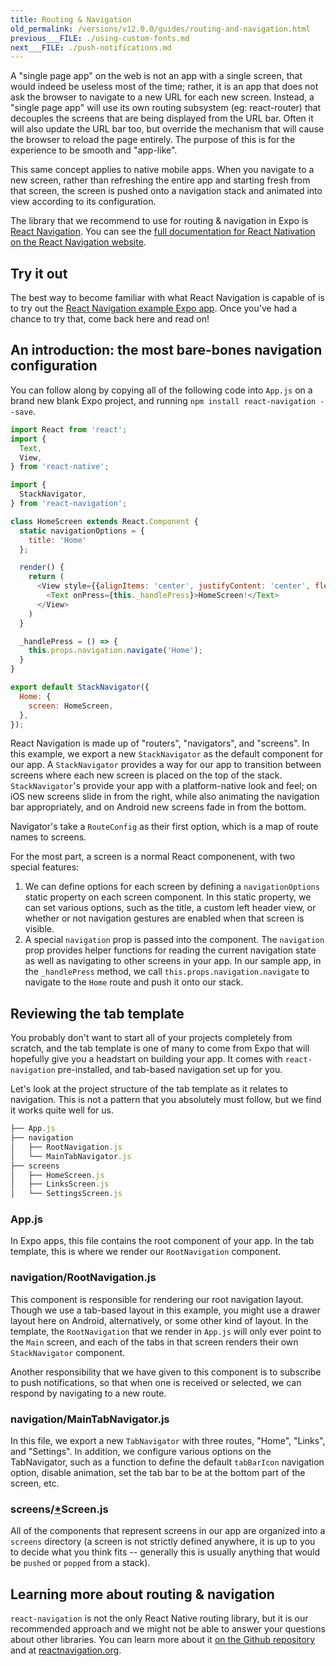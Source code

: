 ```yaml
---
title: Routing & Navigation
old_permalink: /versions/v12.0.0/guides/routing-and-navigation.html
previous___FILE: ./using-custom-fonts.md
next___FILE: ./push-notifications.md
---
```


A "single page app" on the web is not an app with a single screen, that would indeed be useless most of the time; rather, it is an app that does not ask the browser to navigate to a new URL for each new screen. Instead, a "single page app" will use its own routing subsystem (eg: react-router) that decouples the screens that are being displayed from the URL bar. Often it will also update the URL bar too, but override the mechanism that will cause the browser to reload the page entirely. The purpose of this is for the experience to be smooth and "app-like".

This same concept applies to native mobile apps. When you navigate to a new screen, rather than refreshing the entire app and starting fresh from that screen, the screen is pushed onto a navigation stack and animated into view according to its configuration.

The library that we recommend to use for routing & navigation in Expo is [React Navigation](https://github.com/react-community/react-navigation). You can see the [full documentation for React Nativation on the React Navigation website](https://www.reactnavigation.org/).

## Try it out

The best way to become familiar with what React Navigation is capable of is to try out the [React Navigation example Expo app](https://expo.io/@react-navigation/NavigationPlayground). Once you've had a chance to try that, come back here and read on!

## An introduction: the most bare-bones navigation configuration

You can follow along by copying all of the following code into `App.js` on a brand new blank Expo project, and running `npm install react-navigation --save`.

```javascript
import React from 'react';
import {
  Text,
  View,
} from 'react-native';

import {
  StackNavigator,
} from 'react-navigation';

class HomeScreen extends React.Component {
  static navigationOptions = {
    title: 'Home'
  };

  render() {
    return (
      <View style={{alignItems: 'center', justifyContent: 'center', flex: 1}}>
        <Text onPress={this._handlePress}>HomeScreen!</Text>
      </View>
    )
  }

  _handlePress = () => {
    this.props.navigation.navigate('Home');
  }
}

export default StackNavigator({
  Home: {
    screen: HomeScreen,
  },
});
```

React Navigation is made up of "routers", "navigators", and "screens". In this example, we export a new `StackNavigator` as the default component for our app. A `StackNavigator` provides a way for our app to transition between screens where each new screen is placed on the top of the stack. `StackNavigator`'s provide your app with a platform-native look and feel; on iOS new screens slide in from the right, while also animating the navigation bar appropriately, and on Android new screens fade in from the bottom.

Navigator's take a `RouteConfig` as their first option, which is a map of route names to screens.

For the most part, a screen is a normal React componenent, with two special features:

1. We can define options for each screen by defining a `navigationOptions` static property on each screen component. In this static property, we can set various options, such as the title, a custom left header view, or whether or not navigation gestures are enabled when that screen is visible.
2. A special `navigation` prop is passed into the component. The `navigation` prop provides helper functions for reading the current navigation state as well as navigating to other screens in your app. In our sample app, in the `_handlePress` method, we call `this.props.navigation.navigate` to navigate to the `Home` route and push it onto our stack.

## Reviewing the tab template

You probably don't want to start all of your projects completely from scratch, and the tab template is one of many to come from Expo that will hopefully give you a headstart on building your app. It comes with `react-navigation` pre-installed, and tab-based navigation set up for you.

Let's look at the project structure of the tab template as it relates to navigation. This is not a pattern that you absolutely must follow, but we find it works quite well for us.

```javascript
├── App.js
├── navigation
│   ├── RootNavigation.js
│   └── MainTabNavigator.js
├── screens
│   ├── HomeScreen.js
│   ├── LinksScreen.js
│   └── SettingsScreen.js
```

### App.js

In Expo apps, this file contains the root component of your app. In the tab template, this is where we render our `RootNavigation` component.

### navigation/RootNavigation.js

This component is responsible for rendering our root navigation layout. Though we use a tab-based layout in this example, you might use a drawer layout here on Android, alternatively, or some other kind of layout. In the template, the `RootNavigation` that we render in `App.js` will only ever point to the `Main` screen, and each of the tabs in that screen renders their own `StackNavigator` component.

Another responsibility that we have given to this component is to subscribe to push notifications, so that when one is received or selected, we can respond by navigating to a new route.

### navigation/MainTabNavigator.js

In this file, we export a new `TabNavigator` with three routes, "Home", "Links", and "Settings". In addition, we configure various options on the TabNavigator, such as a function to define the default `tabBarIcon` navigation option, disable animation, set the tab bar to be at the bottom part of the screen, etc.

### screens/[\*](#id1)Screen.js

All of the components that represent screens in our app are organized into a `screens` directory (a screen is not strictly defined anywhere, it is up to you to decide what you think fits -- generally this is usually anything that would be `pushed` or `popped` from a stack).

## Learning more about routing & navigation

`react-navigation` is not the only React Native routing library, but it is our recommended approach and we might not be able to answer your questions about other libraries. You can learn more about it [on the Github repository](https://github.com/react-community/react-navigation) and at [reactnavigation.org](https://reactnavigation.org/).
